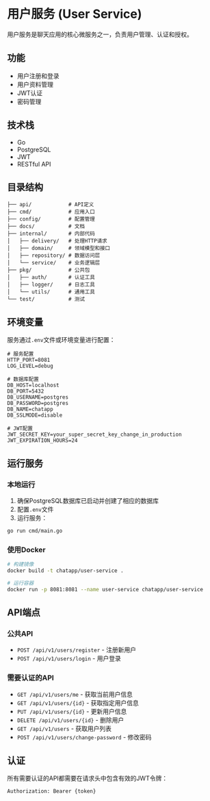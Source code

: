 # 用户服务 (User Service)

用户服务是聊天应用的核心微服务之一，负责用户管理、认证和授权。

## 功能

- 用户注册和登录
- 用户资料管理
- JWT认证
- 密码管理

## 技术栈

- Go
- PostgreSQL
- JWT
- RESTful API

## 目录结构

```
├── api/            # API定义
├── cmd/            # 应用入口
├── config/         # 配置管理
├── docs/           # 文档
├── internal/       # 内部代码
│   ├── delivery/   # 处理HTTP请求
│   ├── domain/     # 领域模型和接口
│   ├── repository/ # 数据访问层
│   └── service/    # 业务逻辑层
├── pkg/            # 公共包
│   ├── auth/       # 认证工具
│   ├── logger/     # 日志工具
│   └── utils/      # 通用工具
└── test/           # 测试
```

## 环境变量

服务通过`.env`文件或环境变量进行配置：

```
# 服务配置
HTTP_PORT=8081
LOG_LEVEL=debug

# 数据库配置
DB_HOST=localhost
DB_PORT=5432
DB_USERNAME=postgres
DB_PASSWORD=postgres
DB_NAME=chatapp
DB_SSLMODE=disable

# JWT配置
JWT_SECRET_KEY=your_super_secret_key_change_in_production
JWT_EXPIRATION_HOURS=24
```

## 运行服务

### 本地运行

1. 确保PostgreSQL数据库已启动并创建了相应的数据库
2. 配置`.env`文件
3. 运行服务：

```bash
go run cmd/main.go
```

### 使用Docker

```bash
# 构建镜像
docker build -t chatapp/user-service .

# 运行容器
docker run -p 8081:8081 --name user-service chatapp/user-service
```

## API端点

### 公共API

- `POST /api/v1/users/register` - 注册新用户
- `POST /api/v1/users/login` - 用户登录

### 需要认证的API

- `GET /api/v1/users/me` - 获取当前用户信息
- `GET /api/v1/users/{id}` - 获取指定用户信息
- `PUT /api/v1/users/{id}` - 更新用户信息
- `DELETE /api/v1/users/{id}` - 删除用户
- `GET /api/v1/users` - 获取用户列表
- `POST /api/v1/users/change-password` - 修改密码

## 认证

所有需要认证的API都需要在请求头中包含有效的JWT令牌：

```
Authorization: Bearer {token}
```